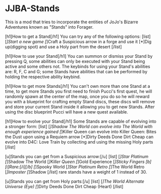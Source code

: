 # JJBA-Stands
This is a mod that tries to incorporate the entities of JoJo's Bizarre Adventures known as "Stands" into Forager.


[h1]How to get a Stand[/h1]
You can try any of the following options:
[list]
[*]Start a new game
[*]Craft a Suspicious arrow in a forge and use it
[*]Dig up(digging spot) and use a Holy part from the desert
[/list]


[h1]How to use your Stand[/h1]
You can summon or dismiss your Stand by pressing Q, some abilities can only be executed with your Stand being active and some others not.
The keybinds for using your Stand's abilities are: R, F, C and G; some Stands have abilities that can be performed by holding the respective ability keybind.


[h1]How to get more Stands[/h1]
You can't own more than one Stand at a time, to get more Stands you first need to finish Pucci's first quest, he will randomly spawn at the center of the map, once you do so he will reward you with a blueprint for crafting empty Stand discs, these discs will remove and store your current Stand inside it allowing you to get new Stands. After using the disc blueprint Pucci will have a new quest available.


[h1]How to evolve your Stand[/h1]
Some Stands are capable of evolving into a stronger form:
[list]
[*]Shadow The World can evolve into The World with enough experience gained
[*]Killer Queen can evolve into Killer Queen: Bites the Dust upon using a Requiem arrow
[*]Dirty Deeds Done Dirt Cheap can evolve into D4C: Love Train by collecting and using the missing Holy parts
[/list]


[u]Stands you can get from a Suspicious arrow:[/u]
[list]
[*]Star Platinum
[*]Shadow The World
[*]Killer Queen
[*]Gold Experience
[*]Sticky Fingers
[b][i]Rare:[/i][/b]
[*]Spooky World
[*]Star Platinum Retro
[*]The World Retro
[*]Imposter
[*]Shadow
[/list]
rare stands have a weight of 1 instead of 30.

[u]Stands you can get from Holy parts:[/u]
[list]
[*]The World Alternate Universe (Eye)
[*]Dirty Deeds Done Dirt Cheap (Heart)
[/list]